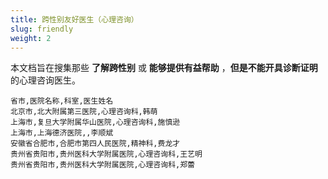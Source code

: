 ```yaml
---
title: 跨性别友好医生（心理咨询）
slug: friendly
weight: 2
---
```


本文档旨在搜集那些 **了解跨性别** 或 **能够提供有益帮助** ，**但是不能开具诊断证明** 的心理咨询医生。

<!-- 表格按拼音排序以便于目视筛选 -->

```csv
省市,医院名称,科室,医生姓名
北京市,北大附属第三医院,心理咨询科,韩萌
上海市,复旦大学附属华山医院,心理咨询科,施慎逊
上海市,上海德济医院,,李顺斌
安徽省合肥市,合肥市第四人民医院,精神科,费龙才
贵州省贵阳市,贵州医科大学附属医院,心理咨询科,王艺明
贵州省贵阳市,贵州医科大学附属医院,心理咨询科,郑蕾
```
